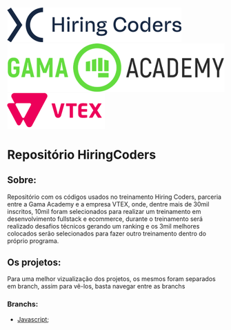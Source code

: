 ![](./images/logo.png)
![](./images/gamaAcademy.png)
![](./images/vtex.png)

# Repositório HiringCoders

## Sobre:

Repositório com os códigos usados no treinamento Hiring Coders, parceria entre a Gama Academy e a empresa VTEX, onde, dentre mais de 30mil inscritos, 10mil foram selecionados para realizar um treinamento em desenvolvimento fullstack e ecommerce, durante o treinamento será realizado desafios técnicos gerando um ranking e os 3mil melhores colocados serão selecionados para fazer outro treinamento dentro do próprio programa.

## Os projetos:

Para uma melhor vizualização dos projetos, os mesmos foram separados em branch, assim para vê-los, basta navegar entre as branchs

### Branchs:

- [Javascript](https://github.com/ailsonjr/HiringCoders/tree/javascript);

